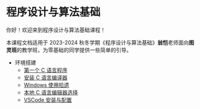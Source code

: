 # 程序设计与算法基础

你好！欢迎来到程序设计与算法基础课程！

本课程文档适用于 2023-2024 秋冬学期《程序设计与算法基础》**翁恺**老师面向**图灵班**的教学班，为零基础的同学提供一些简单的引导。

- 环境搭建
    - [第一个 C 语言程序](env/first_C.md)
    - [安装 C 语言编译器](env/C_compiler.md)
    - [Windows 使用拾遗](env/windows_lost.md)
    - [本地 C 语言编辑器选择](env/local_env.md)
    - [VSCode 安装与配置](env/vsc_install.md)

